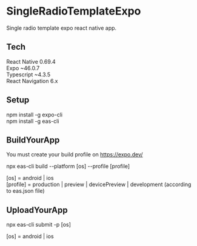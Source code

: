 # SingleRadioTemplateExpo

Single radio template expo react native app.

## Tech

React Native 0.69.4  
Expo ~46.0.7  
Typescript ~4.3.5  
React Navigation 6.x

## Setup

npm install -g expo-cli  
npm install -g eas-cli

## BuildYourApp

You must create your build profile on https://expo.dev/

npx eas-cli build --platform [os] --profile [profile]

[os] = android | ios  
[profile] = production | preview | devicePreview | development (according to eas.json file)

## UploadYourApp

npx eas-cli submit -p [os]

[os] = android | ios
